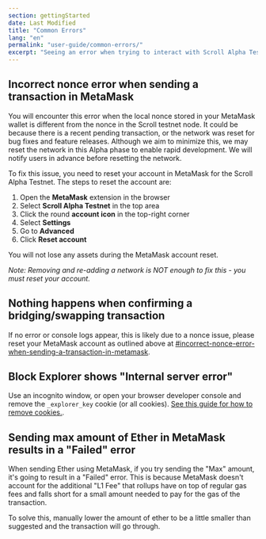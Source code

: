 ```yaml
---
section: gettingStarted
date: Last Modified
title: "Common Errors"
lang: "en"
permalink: "user-guide/common-errors/"
excerpt: "Seeing an error when trying to interact with Scroll Alpha Testnet? Here are some common configuration errors and how to quickly fix them."
---
```


## Incorrect nonce error when sending a transaction in MetaMask

You will encounter this error when the local nonce stored in your MetaMask wallet is different from the nonce in the Scroll testnet node. It could be because there is a recent pending transaction, or the network was reset for bug fixes and feature releases. Although we aim to minimize this, we may reset the network in this Alpha phase to enable rapid development. We will notify users in advance before resetting the network.

To fix this issue, you need to reset your account in MetaMask for the Scroll Alpha Testnet. The steps to reset the account are:

1. Open the **MetaMask** extension in the browser
2. Select **Scroll Alpha Testnet** in the top area
3. Click the round **account icon** in the top-right corner
4. Select **Settings**
5. Go to **Advanced**
6. Click **Reset account**

You will not lose any assets during the MetaMask account reset.

_Note: Removing and re-adding a network is NOT enough to fix this - you must reset your account._

## Nothing happens when confirming a bridging/swapping transaction

If no error or console logs appear, this is likely due to a nonce issue, please reset your MetaMask account as outlined above at [#incorrect-nonce-error-when-sending-a-transaction-in-metamask](#incorrect-nonce-error-when-sending-a-transaction-in-metamask).

## Block Explorer shows "Internal server error"

Use an incognito window, or open your browser developer console and remove the `_explorer_key` cookie (or all cookies). [See this guide for how to remove cookies.](https://www.contentstack.com/docs/developers/how-to-guides/clear-caches-and-cookies-in-different-browsers/).

## Sending max amount of Ether in MetaMask results in a "Failed" error

When sending Ether using MetaMask, if you try sending the "Max" amount, it's going to result in a "Failed" error. This is because MetaMask doesn't account for the additional "L1 Fee" that rollups have on top of regular gas fees and falls short for a small amount needed to pay for the gas of the transaction.

To solve this, manually lower the amount of ether to be a little smaller than suggested and the transaction will go through.
